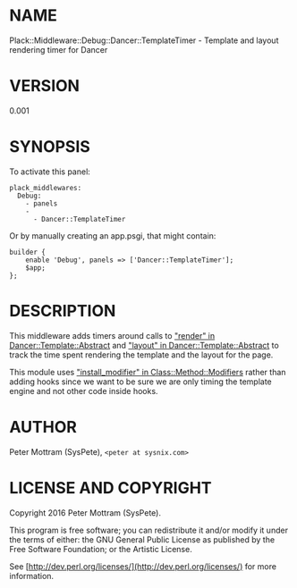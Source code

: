 # NAME

Plack::Middleware::Debug::Dancer::TemplateTimer - Template and layout rendering timer for Dancer

# VERSION

0.001

# SYNOPSIS

To activate this panel:

    plack_middlewares:
      Debug:
        - panels
        -
          - Dancer::TemplateTimer

Or by manually creating an app.psgi, that might contain:

    builder {
        enable 'Debug', panels => ['Dancer::TemplateTimer'];
        $app;
    };

# DESCRIPTION

This middleware adds timers around calls to ["render" in Dancer::Template::Abstract](https://metacpan.org/pod/Dancer::Template::Abstract#render)
and ["layout" in Dancer::Template::Abstract](https://metacpan.org/pod/Dancer::Template::Abstract#layout) to track the time spent rendering
the template and the layout for the page.

This module uses ["install\_modifier" in Class::Method::Modifiers](https://metacpan.org/pod/Class::Method::Modifiers#install_modifier) rather than
adding hooks since we want to be sure we are only timing the template engine
and not other code inside hooks.

# AUTHOR

Peter Mottram (SysPete), `<peter at sysnix.com>`

# LICENSE AND COPYRIGHT

Copyright 2016 Peter Mottram (SysPete).

This program is free software; you can redistribute it and/or modify it
under the terms of either: the GNU General Public License as published
by the Free Software Foundation; or the Artistic License.

See [http://dev.perl.org/licenses/](http://dev.perl.org/licenses/) for more information.
